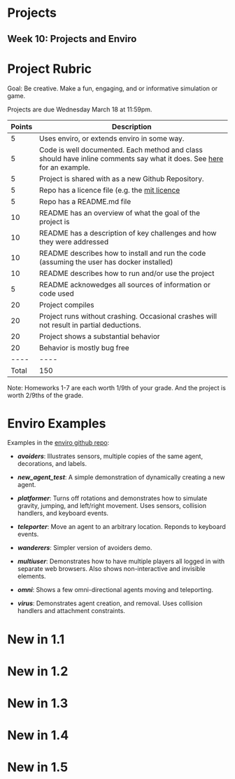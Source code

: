 Projects
===

Week 10: Projects and Enviro 
---

Project Rubric
===

Goal: Be creative. Make a fun, engaging, and or informative simulation or game. 

Projects are due Wednesday March 18 at 11:59pm.

| Points | Description |
|-----|-----|
| 5   | Uses enviro, or extends enviro in some way.  |
| 5   | Code is well documented. Each method and class should have inline comments say what it does. See [here](https://github.com/klavinslab/elma) for an example.  |
| 5   | Project is shared with as a new Github Repository.  |
| 5   | Repo has a licence file (e.g. the [mit licence](https://opensource.org/licenses/MIT) |
| 5   | Repo has a README.md file |
| 10  | README has an overview of what the goal of the project is |
| 10  | README has a description of key challenges and how they were addressed |
| 10  | README describes how to install and run the code (assuming the user has docker installed) |
| 10  | README describes how to run and/or use the project |
| 5   | README acknowedges all sources of information or code used |
| 20  | Project compiles |
| 20  | Project runs without crashing. Occasional crashes will not result in partial deductions.  |
| 20  | Project shows a substantial behavior |
| 20  | Behavior is mostly bug free |
|----|----|
| Total | 150 |

Note: Homeworks 1-7 are each worth 1/9th of your grade. And the project is worth 2/9ths of the grade. 

Enviro Examples
===

Examples in the [enviro github repo](https://github.com/klavinslab/enviro): 

- ***avoiders***: Illustrates sensors, multiple copies of the same agent, decorations, and labels. 

- ***new_agent_test***: A simple demonstration of dynamically creating a new agent.

- ***platformer***: Turns off rotations and demonstrates how to simulate gravity, jumping, and left/right movement. Uses sensors, collision handlers, and keyboard events.  

- ***teleporter***: Move an agent to an arbitrary location. Reponds to keyboard events.

- ***wanderers***: Simpler version of avoiders demo.

- ***multiuser***: Demonstrates how to have multiple players all logged in with separate web browsers. Also shows non-interactive and invisible elements.  
- ***omni***: Shows a few omni-directional agents moving and teleporting.

- ***virus***: Demonstrates agent creation, and removal. Uses collision handlers and attachment constraints. 

New in 1.1
===

New in 1.2
===

New in 1.3
===

New in 1.4
===

New in 1.5
===



